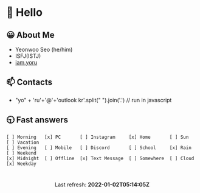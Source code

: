 # 👋 Hello

## 😀 About Me
- Yeonwoo Seo (he/him)
- ISFJ(ISTJ)
- <a href="https://iam.yoru.pe.kr">iam.yoru</a>

## 📫 Contacts
<ul>
  <li>
    "yo" + 'ru'+'@'+'outlook kr'.split(" ").join('.') // run in javascript
  </li>
</ul>

## 🕤 Fast answers
```
[ ] Morning   [x] PC       [ ] Instagram     [x] Home       [ ] Sun    [ ] Vacation
[ ] Evening   [ ] Mobile   [ ] Discord       [ ] School     [x] Rain   [ ] Weekend
[x] Midnight  [ ] Offline  [x] Text Message  [ ] Somewhere  [ ] Cloud  [x] Weekday
```

# 
<p align="center">
  Last refresh: 
  <b>2022-01-02T05:14:05Z</b>
</p>
